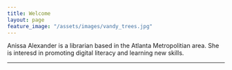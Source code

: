 ```yaml
---
title: Welcome
layout: page
feature_image: "/assets/images/vandy_trees.jpg"
---
```


Anissa Alexander is a librarian based in the Atlanta Metropolitian area. She is interesd in promoting digital literacy and learning new skills. 

---
